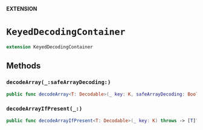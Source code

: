 **EXTENSION**

# `KeyedDecodingContainer`
```swift
extension KeyedDecodingContainer
```

## Methods
### `decodeArray(_:safeArrayDecoding:)`

```swift
public func decodeArray<T: Decodable>(_ key: K, safeArrayDecoding: Bool = false) throws -> [T]
```

### `decodeArrayIfPresent(_:)`

```swift
public func decodeArrayIfPresent<T: Decodable>(_ key: K) throws -> [T]?
```
